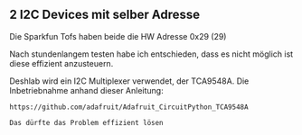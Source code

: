 ## 2 I2C Devices mit selber Adresse

Die Sparkfun Tofs haben beide die HW Adresse 0x29 (29)  

Nach stundenlangem testen habe ich entschieden, dass es nicht möglich ist diese effizient anzusteuern.  

Deshlab wird ein I2C Multiplexer verwendet, der TCA9548A.
Die Inbetriebnahme anhand dieser Anleitung: 

    https://github.com/adafruit/Adafruit_CircuitPython_TCA9548A

    Das dürfte das Problem effizient lösen